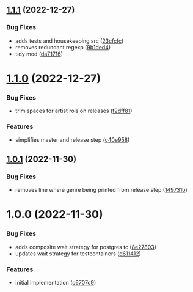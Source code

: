 ## [1.1.1](https://github.com/state303/go-discogs/compare/v1.1.0...v1.1.1) (2022-12-27)


### Bug Fixes

* adds tests and housekeeping src ([23cfcfc](https://github.com/state303/go-discogs/commit/23cfcfc3ed63d8d472cf2250dd74a2e0e68e7154))
* removes redundant regexp ([9b1ded4](https://github.com/state303/go-discogs/commit/9b1ded4731ccde7d3ecd09bc975a8e7c80d190ae))
* tidy mod ([da71716](https://github.com/state303/go-discogs/commit/da717161219412bbc24c2978a0d37804e6943937))

# [1.1.0](https://github.com/state303/go-discogs/compare/v1.0.1...v1.1.0) (2022-12-27)


### Bug Fixes

* trim spaces for artist rols on releases ([f2dff81](https://github.com/state303/go-discogs/commit/f2dff810532b6c5ae91514d3f65ff373a9445120))


### Features

* simplifies master and release step ([c40e958](https://github.com/state303/go-discogs/commit/c40e958e7bdefc72a94922338bccee5bcad7d772))

## [1.0.1](https://github.com/state303/go-discogs/compare/v1.0.0...v1.0.1) (2022-11-30)


### Bug Fixes

* removes line where genre being printed from release step ([149731b](https://github.com/state303/go-discogs/commit/149731b71beff925592d9b0e053a1b022d4dafb9))

# 1.0.0 (2022-11-30)


### Bug Fixes

* adds composite wait strategy for postgres tc ([8e27803](https://github.com/state303/go-discogs/commit/8e278038fc70f78f0266ecfb3e5edcb3779d3f5b))
* updates wait strategy for testcontainers ([d611412](https://github.com/state303/go-discogs/commit/d6114129140ccbf01df67d447454175182bd6520))


### Features

* initial implementation ([c6707c9](https://github.com/state303/go-discogs/commit/c6707c9b8e4e6f5e242d9f06edcbbbba50087e6f))
